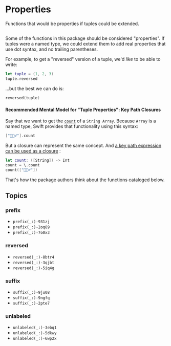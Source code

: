 # Properties

Functions that would be properties if tuples could be extended.

## 

Some of the functions in this package should be considered "properties". If tuples were a named type, we could extend them to add real properties that use dot syntax, and no trailing parentheses.

For example, to get a "reversed" version of a tuple, we'd *like* to be able to write:  

```swift
let tuple = (1, 2, 3) 
tuple.reversed
```

…but the best we can do is:

```swift
reversed(tuple)
```

#### Recommended Mental Model for "Tuple Properties": Key Path Closures

Say that we want to get the [`count`](https://developer.apple.com/documentation/swift/collection/count-4l4qk) of a `String Array`. Because `Array` is a named type, Swift provides that functionality using this syntax: 

```swift
["🧛🏼‍♂️"].count
```

But a closure can represent the same concept. And [a key path expression can be used as a closure](https://github.com/apple/swift-evolution/blob/main/proposals/0249-key-path-literal-function-expressions.md) :

```swift
let count: ([String]) -> Int
count = \.count
count(["🧛🏼‍♂️"])
```

That's how the package authors think about the functions cataloged below.

## Topics

### prefix
- ``prefix(_:)-931zj``
- ``prefix(_:)-2oq89``
- ``prefix(_:)-7o0x3``

### reversed
- ``reversed(_:)-8btr4``
- ``reversed(_:)-3qjbt``
- ``reversed(_:)-5iq4g``

### suffix
- ``suffix(_:)-9ju08``
- ``suffix(_:)-9ngfq``
- ``suffix(_:)-2pte7``

### unlabeled
- ``unlabeled(_:)-3ebq1``
- ``unlabeled(_:)-5dkwy``
- ``unlabeled(_:)-6wp2x``
